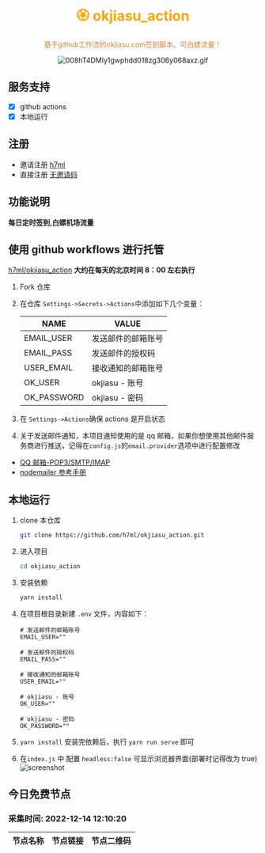 <h1 align="center" >
<font color=orange>🏵️ okjiasu_action</font>
</h1>

<p align="center">
<font color=Peru>基于github工作流的okjiasu.com签到脚本。可白嫖流量！</font>

</p>

<div align="center">

![008hT4DMly1gwphdd018zg306y068axz.gif](https://p3-passport.byteimg.com/img/user-avatar/82ba4927bd1b67655c30daf0a25d4c16~180x180.awebp)

</div>

## 服务支持

- [x] github actions
- [x] 本地运行

## 注册

- 邀请注册 [h7ml](https://o.okjiasu.com/auth/register?code=AyLB)
- 直接注册 [无邀请码](https://okjiasu.com/auth/register)

## 功能说明

**每日定时签到,白嫖机场流量**

## 使用 github workflows 进行托管

[h7ml/okjiasu_action](https://github.com/h7ml/okjiasu_action.git)
**大约在每天的北京时间 8：00 左右执行**

1. Fork 仓库

2. 在仓库 `Settings->Secrets->Actions`中添加如下几个变量：

   | NAME        | VALUE              |
   | ----------- | ------------------ |
   | EMAIL_USER  | 发送邮件的邮箱账号 |
   | EMAIL_PASS  | 发送邮件的授权码   |
   | USER_EMAIL  | 接收通知的邮箱账号 |
   | OK_USER     | okjiasu - 账号     |
   | OK_PASSWORD | okjiasu - 密码     |

3. 在 `Settings->Actions`确保 actions 是开启状态

4. 关于发送邮件通知，本项目通知使用的是 qq 邮箱，如果你想使用其他邮件服务商进行推送，记得在`config.js`的`email.provider`选项中进行配置修改

- [QQ 邮箱-POP3/SMTP/IMAP](hhttps://service.mail.qq.com/cgi-bin/help?id=28&no=167&subtype=1)
- [nodemailer 参考手册](https://www.npmjs.com/package/nodemailer)

## 本地运行

1. clone 本仓库
   ```bash
   git clone https://github.com/h7ml/okjiasu_action.git
   ```
2. 进入项目

   ```bash
   cd okjiasu_action
   ```

3. 安装依赖

   ```bash
   yarn install
   ```

4. 在项目根目录新建 `.env` 文件，内容如下：

   ```
   # 发送邮件的邮箱账号
   EMAIL_USER=""

   # 发送邮件的授权码
   EMAIL_PASS=""

   # 接收通知的邮箱账号
   USER_EMAIL=""

   # okjiasu - 账号
   OK_USER=""

   # okjiasu - 密码
   OK_PASSWORD=""
   ```

5. `yarn install` 安装完依赖后，执行 `yarn run serve` 即可

6. 在`index.js` 中 配置 `headless:false` 可显示浏览器界面(部署时记得改为 true) ![screenshot](./package/okjiasu/screenshot.gif)
</div>

## 今日免费节点
### 采集时间: 2022-12-14 12:10:20 
| 节点名称 | 节点链接 | 节点二维码 |
| :---: | :---: | :---: |
